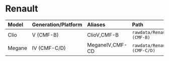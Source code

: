 # Renault

| Model | Generation/Platform | Aliases | Path |
|:----- |:--------------------|:------- |:---- |
| Clio | V (CMF-B) | ClioV,CMF-B | `rawdata/Renault/Clio/V (CMF-B)` |
| Megane | IV (CMF-C/D) | MeganeIV,CMF-CD | `rawdata/Renault/Megane/IV (CMF-C/D)` |
